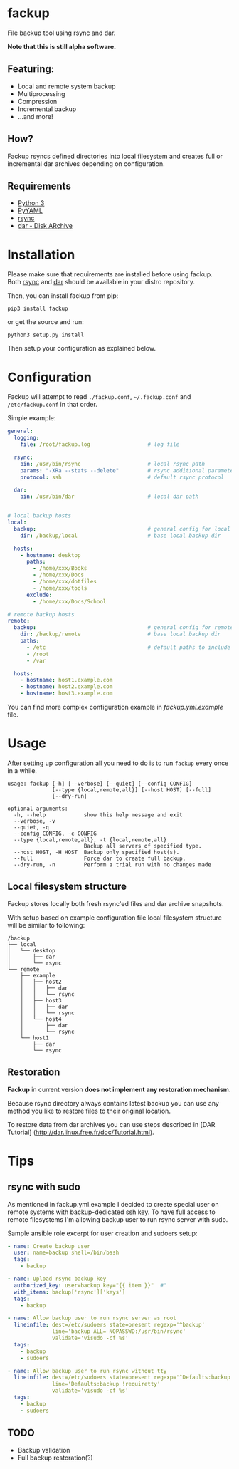 # fackup
File backup tool using rsync and dar.

**Note that this is still alpha software.**

## Featuring:

* Local and remote system backup
* Multiprocessing
* Compression
* Incremental backup
* ...and more!

## How?

Fackup rsyncs defined directories into local filesystem 
and creates full or incremental dar archives depending on configuration.

## Requirements

* [Python 3](http://python.org)
* [PyYAML](http://pyyaml.org/wiki/PyYAML)
* [rsync](https://rsync.samba.org)
* [dar - Disk ARchive](http://dar.linux.free.fr/)

# Installation

Please make sure that requirements are installed before using fackup.  
Both [rsync](https://rsync.samba.org) and [dar](http://dar.linux.free.fr/) 
should be available in your distro repository. 


Then, you can install fackup from pip:
```
pip3 install fackup
```

or get the source and run:

```
python3 setup.py install
```

Then setup your configuration as explained below.


# Configuration

Fackup will attempt to read `./fackup.conf`, `~/.fackup.conf` and `/etc/fackup.conf` in that order.

Simple example:
```yaml
general:
  logging:
    file: /root/fackup.log                  # log file

  rsync:
    bin: /usr/bin/rsync                     # local rsync path
    params: "-XRa --stats --delete"         # rsync additional parameters
    protocol: ssh                           # default rsync protocol

  dar:
    bin: /usr/bin/dar                       # local dar path


# local backup hosts
local:
  backup:                                   # general config for local hosts
    dir: /backup/local                      # base local backup dir

  hosts:
    - hostname: desktop
      paths:
        - /home/xxx/Books
        - /home/xxx/Docs
        - /home/xxx/dotfiles
        - /home/xxx/tools
      exclude:
        - /home/xxx/Docs/School

# remote backup hosts
remote:
  backup:                                   # general config for remote hosts
    dir: /backup/remote                     # base local backup dir
    paths:
      - /etc                                # default paths to include in backup
      - /root
      - /var

  hosts:
    - hostname: host1.example.com
    - hostname: host2.example.com
    - hostname: host3.example.com

```

You can find more complex configuration example in *fackup.yml.example* file.

# Usage

After setting up configuration all you need to do is to run `fackup` every once in a while.


```
usage: fackup [-h] [--verbose] [--quiet] [--config CONFIG]
              [--type {local,remote,all}] [--host HOST] [--full]
              [--dry-run]

optional arguments:
  -h, --help            show this help message and exit
  --verbose, -v
  --quiet, -q
  --config CONFIG, -c CONFIG
  --type {local,remote,all}, -t {local,remote,all}
                        Backup all servers of specified type.
  --host HOST, -H HOST  Backup only specified host(s).
  --full                Force dar to create full backup.
  --dry-run, -n         Perform a trial run with no changes made
```

## Local filesystem structure
Fackup stores locally both fresh rsync'ed files and dar archive snapshots.

With setup based on example configuration file local filesystem structure will be similar to following:
```
/backup
├── local
│   └── desktop
│       ├── dar
│       └── rsync
└── remote
    ├── example
    │   ├── host2
    │   │   ├── dar
    │   │   └── rsync
    │   ├── host3
    │   │   ├── dar
    │   │   └── rsync
    │   └── host4
    │       ├── dar
    │       └── rsync
    └── host1
        ├── dar
        └── rsync
```


## Restoration

**Fackup** in current version **does not implement any restoration mechanism**.

Because rsync directory always contains latest backup you can use any method you like to restore files to their original location.

To restore data from dar archives you can use steps described in [DAR Tutorial] (http://dar.linux.free.fr/doc/Tutorial.html).


# Tips

## rsync with sudo

As mentioned in fackup.yml.example I decided to create special user on remote systems
with backup-dedicated ssh key. 
To have full access to remote filesystems I'm allowing backup user to run rsync server with sudo.


Sample ansible role excerpt for user creation and sudoers setup:
```yaml
- name: Create backup user
  user: name=backup shell=/bin/bash 
  tags:
    - backup

- name: Upload rsync backup key
  authorized_key: user=backup key="{{ item }}"  #"
  with_items: backup['rsync']['keys']
  tags:
    - backup

- name: Allow backup user to run rsync server as root
  lineinfile: dest=/etc/sudoers state=present regexp='^backup'
              line='backup ALL= NOPASSWD:/usr/bin/rsync'
              validate='visudo -cf %s'
  tags:
    - backup
    - sudoers

- name: Allow backup user to run rsync without tty
  lineinfile: dest=/etc/sudoers state=present regexp='^Defaults:backup'
              line='Defaults:backup !requiretty'
              validate='visudo -cf %s'
  tags:
    - backup
    - sudoers
```

## TODO

* Backup validation
* Full backup restoration(?)

